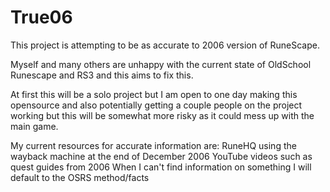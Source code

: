 # True06
This project is attempting to be as accurate to 2006 version of RuneScape.

Myself and many others are unhappy with the current state of OldSchool Runescape and RS3 and this aims to fix this.

At first this will be a solo project but I am open to one day making this opensource and also potentially getting a couple people on the project working but this will be somewhat more risky as it could mess up with the main game.

My current resources for accurate information are:
RuneHQ using the wayback machine at the end of December 2006
YouTube videos such as quest guides from 2006
When I can't find information on something I will default to the OSRS method/facts

